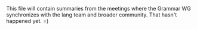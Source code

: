 This file will contain summaries from the meetings where the Grammar WG
synchronizes with the lang team and broader community. That hasn't happened
yet. =)
